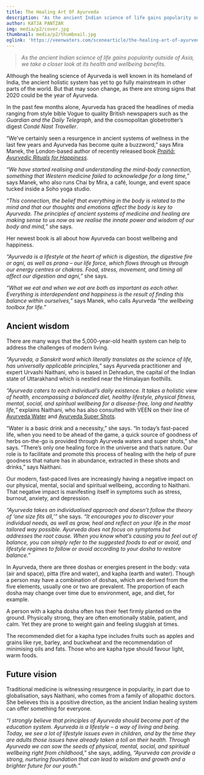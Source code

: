 ```yaml
---
title: The Healing Art Of Ayurveda
description: 'As the ancient Indian science of life gains popularity outside of Asia, we take a closer look at its health and wellbeing benefits.'
author: KATJA PANTZAR
img: media/p2/cover.jpg
thumbnail: media/p2/thumbnail.jpg
oglink: 'https://veenwaters.com/scenearticle/the-healing-art-of-ayurveda/'
---
```


> *As the ancient Indian science of life gains popularity outside of Asia, we take a closer look at its health and wellbeing benefits.*

Although the healing science of Ayurveda is well known in its homeland of India, the ancient holistic system has yet to go fully mainstream in other parts of the world. But that may soon change, as there are strong signs that 2020 could be the year of Ayurveda.

In the past few months alone, Ayurveda has graced the headlines of media ranging from style bible Vogue to quality British newspapers such as the *Guardian and the Daily Telegraph*, and the cosmopolitan globetrotter’s digest *Condé Nast Traveller*.

“We’ve certainly seen a resurgence in ancient systems of wellness in the last few years and Ayurveda has become quite a buzzword,” says Mira Manek, the London-based author of recently released book *[Prajñā: Ayurvedic Rituals for Happiness](https://miramanek.com/)*.

<bannerComp img="media/p2/book.jpg"></bannerComp>

*“We have started realising and understanding the mind-body connection, something that Western medicine failed to acknowledge for a long time,”* says Manek, who also runs Chai by Mira, a café, lounge, and event space tucked inside a Soho yoga studio.

*“This connection, the belief that everything in the body is related to the mind and that our thoughts and emotions affect the body is key to Ayurveda. The principles of ancient systems of medicine and healing are making sense to us now as we realise the innate power and wisdom of our body and mind,”* she says.

Her newest book is all about how Ayurveda can boost wellbeing and happiness.

*“Ayurveda is a lifestyle at the heart of which is digestion, the digestive fire or agni, as well as prana – our life force, which flows through us through our energy centres or chakras. Food, stress, movement, and timing all affect our digestion and agni,”* she says.

<bannerComp img="media/p2/girl.jpg"></bannerComp>

*“What we eat and when we eat are both as important as each other. Everything is interdependent and happiness is the result of finding this balance within ourselves,”* says Manek, who calls Ayurveda *“the wellbeing toolbox for life.”*

## Ancient wisdom

There are many ways that the 5,000-year-old health system can help to address the challenges of modern living.

*“Ayurveda, a Sanskrit word which literally translates as the science of life, has universally applicable principles,”* says Ayurveda practitioner and expert Urvashi Naithani, who is based in Dehradun, the capital of the Indian state of Uttarakhand which is nestled near the Himalayan foothills.

*“Ayurveda caters to each individual’s daily existence. It takes a holistic view of health, encompassing a balanced diet, healthy lifestyle, physical fitness, mental, social, and spiritual wellbeing for a disease-free, long and healthy life,”* explains Naithani, who has also consulted with VEEN on their line of [Ayurveda Water](https://ayurvedawater.com/) and [Ayurveda Super Shots](http://ayurvedasupershot.com/).

“Water is a basic drink and a necessity,” she says. “In today’s fast-paced life, when you need to be ahead of the game, a quick source of goodness of herbs on-the-go is provided through Ayurveda waters and super shots,” she says. “There’s only one healing force in the universe and that’s nature. Our role is to facilitate and promote this process of healing with the help of pure goodness that nature has in abundance, extracted in these shots and drinks,” says Naithani.

<bannerComp class="text-center" img="media/p2/reading.jpeg"></bannerComp>

Our modern, fast-paced lives are increasingly having a negative impact on our physical, mental, social and spiritual wellbeing, according to Naithani. That negative impact is manifesting itself in symptoms such as stress, burnout, anxiety, and depression.

*“Ayurveda takes an individualised approach and doesn’t follow the theory of ‘one size fits all,’”* she says. *“It encourages you to discover your individual needs, as well as grow, heal and reflect on your life in the most tailored way possible. Ayurveda does not focus on symptoms but addresses the root cause. When you know what’s causing you to feel out of balance, you can simply refer to the suggested foods to eat or avoid, and lifestyle regimes to follow or avoid according to your dosha to restore balance.”*

In Ayurveda, there are three doshas or energies present in the body: vata (air and space), pitta (fire and water), and kapha (earth and water).  Though a person may have a combination of doshas, which are derived from the five elements, usually one or two are prevalent. The proportion of each dosha may change over time due to environment, age, and diet, for example.

A person with a kapha dosha often has their feet firmly planted on the ground. Physically strong, they are often emotionally stable, patient, and calm. Yet they are prone to weight gain and feeling sluggish at times.

The recommended diet for a kapha type includes fruits such as apples and grains like rye, barley, and buckwheat and the recommendation of minimising oils and fats. Those who are kapha type should favour light, warm foods.

<bannerComp img="media/p2/hand.jpg"></bannerComp>

## Future vision

Traditional medicine is witnessing resurgence in popularity, in part due to globalisation, says Naithani, who comes from a family of allopathic doctors. She believes this is a positive direction, as the ancient Indian healing system can offer something for everyone.

*“I strongly believe that principles of Ayurveda should become part of the education system. Ayurveda is a lifestyle – a way of living and being. Today, we see a lot of lifestyle issues even in children, and by the time they are adults those issues have already taken a toll on their health. Through Ayurveda we can sow the seeds of physical, mental, social, and spiritual wellbeing right from childhood,”* she says, adding, *“Ayurveda can provide a strong, nurturing foundation that can lead to wisdom and growth and a brighter future for our youth.”*

